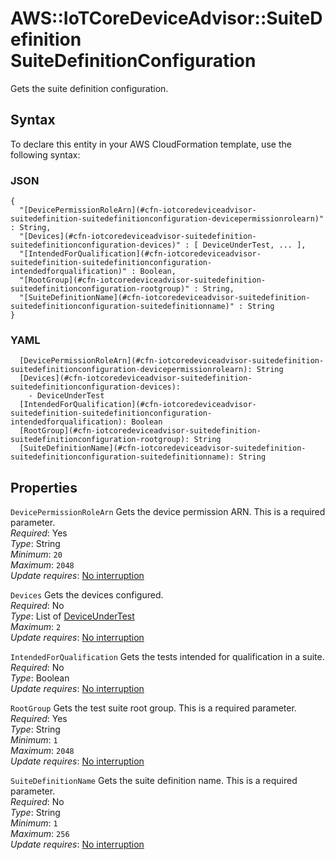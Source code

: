# AWS::IoTCoreDeviceAdvisor::SuiteDefinition SuiteDefinitionConfiguration<a name="aws-properties-iotcoredeviceadvisor-suitedefinition-suitedefinitionconfiguration"></a>

Gets the suite definition configuration\.

## Syntax<a name="aws-properties-iotcoredeviceadvisor-suitedefinition-suitedefinitionconfiguration-syntax"></a>

To declare this entity in your AWS CloudFormation template, use the following syntax:

### JSON<a name="aws-properties-iotcoredeviceadvisor-suitedefinition-suitedefinitionconfiguration-syntax.json"></a>

```
{
  "[DevicePermissionRoleArn](#cfn-iotcoredeviceadvisor-suitedefinition-suitedefinitionconfiguration-devicepermissionrolearn)" : String,
  "[Devices](#cfn-iotcoredeviceadvisor-suitedefinition-suitedefinitionconfiguration-devices)" : [ DeviceUnderTest, ... ],
  "[IntendedForQualification](#cfn-iotcoredeviceadvisor-suitedefinition-suitedefinitionconfiguration-intendedforqualification)" : Boolean,
  "[RootGroup](#cfn-iotcoredeviceadvisor-suitedefinition-suitedefinitionconfiguration-rootgroup)" : String,
  "[SuiteDefinitionName](#cfn-iotcoredeviceadvisor-suitedefinition-suitedefinitionconfiguration-suitedefinitionname)" : String
}
```

### YAML<a name="aws-properties-iotcoredeviceadvisor-suitedefinition-suitedefinitionconfiguration-syntax.yaml"></a>

```
  [DevicePermissionRoleArn](#cfn-iotcoredeviceadvisor-suitedefinition-suitedefinitionconfiguration-devicepermissionrolearn): String
  [Devices](#cfn-iotcoredeviceadvisor-suitedefinition-suitedefinitionconfiguration-devices):
    - DeviceUnderTest
  [IntendedForQualification](#cfn-iotcoredeviceadvisor-suitedefinition-suitedefinitionconfiguration-intendedforqualification): Boolean
  [RootGroup](#cfn-iotcoredeviceadvisor-suitedefinition-suitedefinitionconfiguration-rootgroup): String
  [SuiteDefinitionName](#cfn-iotcoredeviceadvisor-suitedefinition-suitedefinitionconfiguration-suitedefinitionname): String
```

## Properties<a name="aws-properties-iotcoredeviceadvisor-suitedefinition-suitedefinitionconfiguration-properties"></a>

`DevicePermissionRoleArn` <a name="cfn-iotcoredeviceadvisor-suitedefinition-suitedefinitionconfiguration-devicepermissionrolearn"></a>
Gets the device permission ARN\. This is a required parameter\.  
_Required_: Yes  
_Type_: String  
_Minimum_: `20`  
_Maximum_: `2048`  
_Update requires_: [No interruption](https://docs.aws.amazon.com/AWSCloudFormation/latest/UserGuide/using-cfn-updating-stacks-update-behaviors.html#update-no-interrupt)

`Devices` <a name="cfn-iotcoredeviceadvisor-suitedefinition-suitedefinitionconfiguration-devices"></a>
Gets the devices configured\.  
_Required_: No  
_Type_: List of [DeviceUnderTest](aws-properties-iotcoredeviceadvisor-suitedefinition-deviceundertest.md)  
_Maximum_: `2`  
_Update requires_: [No interruption](https://docs.aws.amazon.com/AWSCloudFormation/latest/UserGuide/using-cfn-updating-stacks-update-behaviors.html#update-no-interrupt)

`IntendedForQualification` <a name="cfn-iotcoredeviceadvisor-suitedefinition-suitedefinitionconfiguration-intendedforqualification"></a>
Gets the tests intended for qualification in a suite\.  
_Required_: No  
_Type_: Boolean  
_Update requires_: [No interruption](https://docs.aws.amazon.com/AWSCloudFormation/latest/UserGuide/using-cfn-updating-stacks-update-behaviors.html#update-no-interrupt)

`RootGroup` <a name="cfn-iotcoredeviceadvisor-suitedefinition-suitedefinitionconfiguration-rootgroup"></a>
Gets the test suite root group\. This is a required parameter\.  
_Required_: Yes  
_Type_: String  
_Minimum_: `1`  
_Maximum_: `2048`  
_Update requires_: [No interruption](https://docs.aws.amazon.com/AWSCloudFormation/latest/UserGuide/using-cfn-updating-stacks-update-behaviors.html#update-no-interrupt)

`SuiteDefinitionName` <a name="cfn-iotcoredeviceadvisor-suitedefinition-suitedefinitionconfiguration-suitedefinitionname"></a>
Gets the suite definition name\. This is a required parameter\.  
_Required_: No  
_Type_: String  
_Minimum_: `1`  
_Maximum_: `256`  
_Update requires_: [No interruption](https://docs.aws.amazon.com/AWSCloudFormation/latest/UserGuide/using-cfn-updating-stacks-update-behaviors.html#update-no-interrupt)

